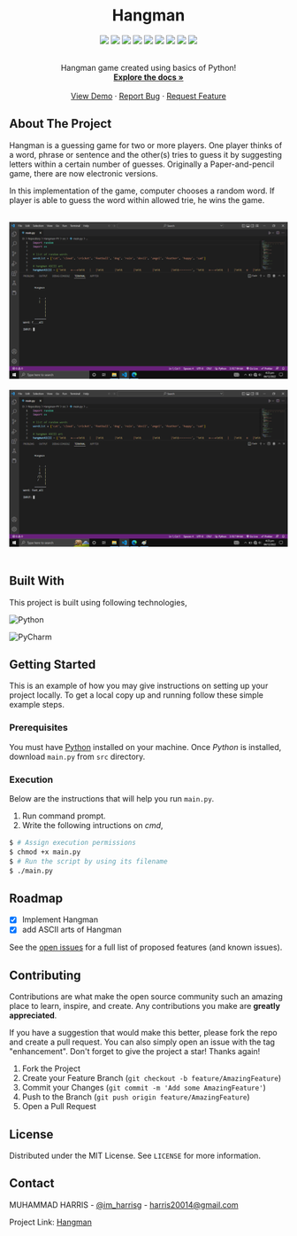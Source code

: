 <div align="center">
  <h1>Hangman</h1>
</div>


<div align="center">
    <img src="https://img.shields.io/github/languages/count/imharris24/Hangman-PY?label=Languages&style=for-the-badge">
    <img src="https://img.shields.io/github/languages/top/imharris24/Hangman-PY?style=for-the-badge">
    <img src="https://img.shields.io/github/repo-size/imharris24/Hangman-PY?style=for-the-badge">
    <img src="https://img.shields.io/github/issues/imharris24/Hangman-PY?style=for-the-badge">
    <img src="https://img.shields.io/github/issues-pr-closed/imharris24/Hangman-PY?style=for-the-badge">
    <img src="https://img.shields.io/github/license/imharris24/Hangman-PY?style=for-the-badge">
    <img src="https://img.shields.io/github/forks/imharris24/Hangman-PY?style=for-the-badge">
    <img src="https://img.shields.io/github/stars/imharris24/Hangman-PY?style=for-the-badge">
    <img src="https://img.shields.io/github/last-commit/imharris24/Hangman-PY?style=for-the-badge">
</div>


<br />
<div align="center">
  <p align="center">
    Hangman game created using basics of Python!
    <br />
    <a href="https://github.com/imharris24/Hangman-PY"><strong>Explore the docs »</strong></a>
    <br />
    <br />
    <a href="https://github.com/imharris24/Hangman-PY/tree/main/src">View Demo</a>
    ·
    <a href="https://github.com/imharris24/Hangman-PY/issues">Report Bug</a>
    ·
    <a href="https://github.com/imharris24/Hangman-PY/issues">Request Feature</a>
  </p>
</div>


## About The Project

Hangman is a guessing game for two or more players. One player thinks of a word, phrase or sentence and the other(s) tries to guess it by suggesting letters within a certain number of guesses. Originally a Paper-and-pencil game, there are now electronic versions.

In this implementation of the game, computer chooses a random word. If player is able to guess the word within allowed trie, he wins the game.

<br>

<div align="center">
  <img width=auto height=auto src="https://github.com/imharris24/Hangman-PY/blob/main/screenshot/screenshot1.png">
  <br>
  <br>
  <img width=auto height=auto src="https://github.com/imharris24/Hangman-PY/blob/main/screenshot/screenshot2.png">
</div>

<br>


## Built With

This project is built using following technologies,

![Python](https://img.shields.io/badge/python-3670A0?style=for-the-badge&logo=python&logoColor=ffdd54)

![PyCharm](https://img.shields.io/badge/pycharm-143?style=for-the-badge&logo=pycharm&logoColor=black&color=black&labelColor=green)


## Getting Started

This is an example of how you may give instructions on setting up your project locally.
To get a local copy up and running follow these simple example steps.

### Prerequisites

You must have [Python](https://www.python.org/downloads/) installed on your machine. Once *Python* is installed, download `main.py` from `src` directory. 


### Execution

Below are the instructions that will help you run `main.py`.

1. Run command prompt.
2. Write the following intructions on _cmd_,
```sh
$ # Assign execution permissions
$ chmod +x main.py
$ # Run the script by using its filename
$ ./main.py
```


## Roadmap

- [x] Implement Hangman
- [x] add ASCII arts of Hangman

See the [open issues](https://github.com/imharris24/Hangman-PY/issues) for a full list of proposed features (and known issues).


## Contributing

Contributions are what make the open source community such an amazing place to learn, inspire, and create. Any contributions you make are **greatly appreciated**.

If you have a suggestion that would make this better, please fork the repo and create a pull request. You can also simply open an issue with the tag "enhancement".
Don't forget to give the project a star! Thanks again!

1. Fork the Project
2. Create your Feature Branch (`git checkout -b feature/AmazingFeature`)
3. Commit your Changes (`git commit -m 'Add some AmazingFeature'`)
4. Push to the Branch (`git push origin feature/AmazingFeature`)
5. Open a Pull Request


## License

Distributed under the MIT License. See `LICENSE` for more information.


## Contact

MUHAMMAD HARRIS - [@im_harrisg](https://instagram.com/im_harrisg) - harris20014@gmail.com

Project Link: [Hangman](https://github.com/imharris24/Hangman-PY)
